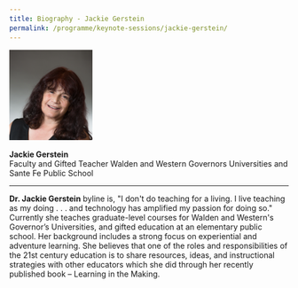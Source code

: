 ```yaml
---
title: Biography - Jackie Gerstein
permalink: /programme/keynote-sessions/jackie-gerstein/
---
```


<div style="width:150px"><img src="/images/Photo_Jackie Gerstein.png" alt="Jackie Gerstein" /></div>

**Jackie Gerstein**<br>
Faculty and Gifted Teacher
Walden and Western Governors Universities and Sante Fe Public School

---

**Dr. Jackie Gerstein** byline is, "I don't do teaching for a living. I live teaching as my doing . . . and technology has amplified my passion for doing so." Currently she teaches graduate-level courses for Walden and Western's Governor’s Universities, and gifted education at an elementary public school. Her background includes a strong focus on experiential and adventure learning. She believes that one of the roles and responsibilities of the 21st century education is to share resources, ideas, and instructional strategies with other educators which she did through her recently published book – Learning in the Making.
